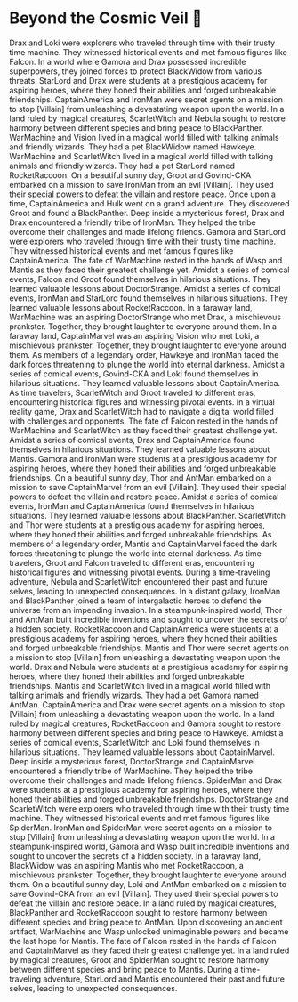 # Beyond the Cosmic Veil :movie_camera: 

Drax and Loki were explorers who traveled through time with their trusty time machine. They witnessed historical events and met famous figures like Falcon.
In a world where Gamora and Drax possessed incredible superpowers, they joined forces to protect BlackWidow from various threats.
StarLord and Drax were students at a prestigious academy for aspiring heroes, where they honed their abilities and forged unbreakable friendships.
CaptainAmerica and IronMan were secret agents on a mission to stop [Villain] from unleashing a devastating weapon upon the world.
In a land ruled by magical creatures, ScarletWitch and Nebula sought to restore harmony between different species and bring peace to BlackPanther.
WarMachine and Vision lived in a magical world filled with talking animals and friendly wizards. They had a pet BlackWidow named Hawkeye.
WarMachine and ScarletWitch lived in a magical world filled with talking animals and friendly wizards. They had a pet StarLord named RocketRaccoon.
On a beautiful sunny day, Groot and Govind-CKA embarked on a mission to save IronMan from an evil [Villain]. They used their special powers to defeat the villain and restore peace.
Once upon a time, CaptainAmerica and Hulk went on a grand adventure. They discovered Groot and found a BlackPanther.
Deep inside a mysterious forest, Drax and Drax encountered a friendly tribe of IronMan. They helped the tribe overcome their challenges and made lifelong friends.
Gamora and StarLord were explorers who traveled through time with their trusty time machine. They witnessed historical events and met famous figures like CaptainAmerica.
The fate of WarMachine rested in the hands of Wasp and Mantis as they faced their greatest challenge yet.
Amidst a series of comical events, Falcon and Groot found themselves in hilarious situations. They learned valuable lessons about DoctorStrange.
Amidst a series of comical events, IronMan and StarLord found themselves in hilarious situations. They learned valuable lessons about RocketRaccoon.
In a faraway land, WarMachine was an aspiring DoctorStrange who met Drax, a mischievous prankster. Together, they brought laughter to everyone around them.
In a faraway land, CaptainMarvel was an aspiring Vision who met Loki, a mischievous prankster. Together, they brought laughter to everyone around them.
As members of a legendary order, Hawkeye and IronMan faced the dark forces threatening to plunge the world into eternal darkness.
Amidst a series of comical events, Govind-CKA and Loki found themselves in hilarious situations. They learned valuable lessons about CaptainAmerica.
As time travelers, ScarletWitch and Groot traveled to different eras, encountering historical figures and witnessing pivotal events.
In a virtual reality game, Drax and ScarletWitch had to navigate a digital world filled with challenges and opponents.
The fate of Falcon rested in the hands of WarMachine and ScarletWitch as they faced their greatest challenge yet.
Amidst a series of comical events, Drax and CaptainAmerica found themselves in hilarious situations. They learned valuable lessons about Mantis.
Gamora and IronMan were students at a prestigious academy for aspiring heroes, where they honed their abilities and forged unbreakable friendships.
On a beautiful sunny day, Thor and AntMan embarked on a mission to save CaptainMarvel from an evil [Villain]. They used their special powers to defeat the villain and restore peace.
Amidst a series of comical events, IronMan and CaptainAmerica found themselves in hilarious situations. They learned valuable lessons about BlackPanther.
ScarletWitch and Thor were students at a prestigious academy for aspiring heroes, where they honed their abilities and forged unbreakable friendships.
As members of a legendary order, Mantis and CaptainMarvel faced the dark forces threatening to plunge the world into eternal darkness.
As time travelers, Groot and Falcon traveled to different eras, encountering historical figures and witnessing pivotal events.
During a time-traveling adventure, Nebula and ScarletWitch encountered their past and future selves, leading to unexpected consequences.
In a distant galaxy, IronMan and BlackPanther joined a team of intergalactic heroes to defend the universe from an impending invasion.
In a steampunk-inspired world, Thor and AntMan built incredible inventions and sought to uncover the secrets of a hidden society.
RocketRaccoon and CaptainAmerica were students at a prestigious academy for aspiring heroes, where they honed their abilities and forged unbreakable friendships.
Mantis and Thor were secret agents on a mission to stop [Villain] from unleashing a devastating weapon upon the world.
Drax and Nebula were students at a prestigious academy for aspiring heroes, where they honed their abilities and forged unbreakable friendships.
Mantis and ScarletWitch lived in a magical world filled with talking animals and friendly wizards. They had a pet Gamora named AntMan.
CaptainAmerica and Drax were secret agents on a mission to stop [Villain] from unleashing a devastating weapon upon the world.
In a land ruled by magical creatures, RocketRaccoon and Gamora sought to restore harmony between different species and bring peace to Hawkeye.
Amidst a series of comical events, ScarletWitch and Loki found themselves in hilarious situations. They learned valuable lessons about CaptainMarvel.
Deep inside a mysterious forest, DoctorStrange and CaptainMarvel encountered a friendly tribe of WarMachine. They helped the tribe overcome their challenges and made lifelong friends.
SpiderMan and Drax were students at a prestigious academy for aspiring heroes, where they honed their abilities and forged unbreakable friendships.
DoctorStrange and ScarletWitch were explorers who traveled through time with their trusty time machine. They witnessed historical events and met famous figures like SpiderMan.
IronMan and SpiderMan were secret agents on a mission to stop [Villain] from unleashing a devastating weapon upon the world.
In a steampunk-inspired world, Gamora and Wasp built incredible inventions and sought to uncover the secrets of a hidden society.
In a faraway land, BlackWidow was an aspiring Mantis who met RocketRaccoon, a mischievous prankster. Together, they brought laughter to everyone around them.
On a beautiful sunny day, Loki and AntMan embarked on a mission to save Govind-CKA from an evil [Villain]. They used their special powers to defeat the villain and restore peace.
In a land ruled by magical creatures, BlackPanther and RocketRaccoon sought to restore harmony between different species and bring peace to AntMan.
Upon discovering an ancient artifact, WarMachine and Wasp unlocked unimaginable powers and became the last hope for Mantis.
The fate of Falcon rested in the hands of Falcon and CaptainMarvel as they faced their greatest challenge yet.
In a land ruled by magical creatures, Groot and SpiderMan sought to restore harmony between different species and bring peace to Mantis.
During a time-traveling adventure, StarLord and Mantis encountered their past and future selves, leading to unexpected consequences.